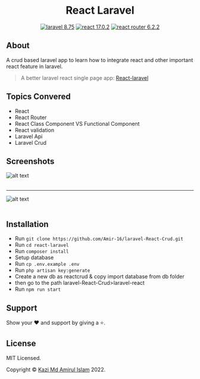 <p><h1 align="center">React Laravel</h1></p>

<p align="center">
    <a href="https://laravel.com/"><img src="https://img.shields.io/badge/laravel-8.75-orange" alt="laravel 8.75"></a>
    <a href="https://reactjs.org/"><img src="https://img.shields.io/badge/react-17.0.2-blue" alt="react 17.0.2"></a>
    <a href="https://reacttraining.com/react-router/"><img src="https://img.shields.io/badge/react router-6.2.2-success" alt="react router 6.2.2"></a>
</p>

## About
A crud based laravel app to learn how to integrate react and other important react feature in laravel.

> A better laravel react single page app: [React-laravel](https://github.com/Amir-16/laravel-React-Crud.git)

<!-- ## Demo ##
[https://szn-react-laravel.herokuapp.com](https://szn-react-laravel.herokuapp.com) -->

## Topics Convered
- React
- React Router
- React Class Component VS Functional Component
- React validation
- Laravel Api
- Laravel Crud


## Screenshots
![alt text](https://raw.githubusercontent.com/arifszn/react-laravel/main/public/assets/images/screenshots/1.png)
<br />
<br />

***

![alt text](https://raw.githubusercontent.com/arifszn/react-laravel/main/public/assets/images/screenshots/2.png)
<br />
<br />

## Installation
- Run ```git clone https://github.com/Amir-16/laravel-React-Crud.git```
- Run ```cd react-laravel```
- Run ```composer install```
- Setup database
- Run ```cp .env.example .env```
- Run ```php artisan key:generate```
- Create a new db as reactcrud & copy import database from 
db folder
- then go to the path laravel-React-Crud>laravel-react
- Run ```npm run start ```



## Support

Show your ❤️ and support by giving a ⭐.


## License

<p>MIT Licensed.</p>
<p>Copyright © <a href="">Kazi Md Amirul Islam</a> 2022.</p>
